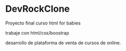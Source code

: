 # DevRockClone
Proyecto final curso html for babies

trabaje con html/css/boostrap

desarrollo de plataforma de venta de cursos de online.

